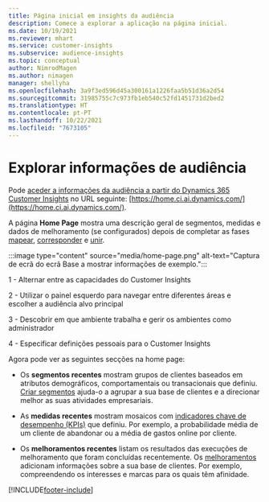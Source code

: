 ```yaml
---
title: Página inicial em insights da audiência
description: Comece a explorar a aplicação na página inicial.
ms.date: 10/19/2021
ms.reviewer: mhart
ms.service: customer-insights
ms.subservice: audience-insights
ms.topic: conceptual
author: NimrodMagen
ms.author: nimagen
manager: shellyha
ms.openlocfilehash: 3a9f3ed596d45a300161a1226faa5b51d36a2d54
ms.sourcegitcommit: 31985755c7c973fb1eb540c52fd1451731d2bed2
ms.translationtype: HT
ms.contentlocale: pt-PT
ms.lasthandoff: 10/22/2021
ms.locfileid: "7673105"
---
```

# <a name="explore-audience-insights"></a>Explorar informações de audiência

Pode [aceder a informações da audiência a partir do Dynamics 365 Customer Insights](https://home.ci.ai.dynamics.com/) no URL seguinte: [https://home.ci.ai.dynamics.com/](https://home.ci.ai.dynamics.com/).

A página **Home Page** mostra uma descrição geral de segmentos, medidas e dados de melhoramento (se configurados) depois de completar as fases [mapear](map-entities.md), [corresponder](match-entities.md) e [unir](merge-entities.md).

:::image type="content" source="media/home-page.png" alt-text="Captura de ecrã do ecrã Base a mostrar informações de exemplo.":::

1 - Alternar entre as capacidades do Customer Insights 

2 - Utilizar o painel esquerdo para navegar entre diferentes áreas e escolher a audiência alvo principal

3 - Descobrir em que ambiente trabalha e gerir os ambientes como administrador

4 - Especificar definições pessoais para o Customer Insights

Agora pode ver as seguintes secções na home page:

- Os **segmentos recentes** mostram grupos de clientes baseados em atributos demográficos, comportamentais ou transacionais que definiu. [Criar segmentos](segments.md) ajuda-o a agrupar a sua base de clientes e a direcionar melhor as suas atividades empresariais.

- As **medidas recentes** mostram mosaicos com [indicadores chave de desempenho (KPIs)](measures.md) que definiu. Por exemplo, a probabilidade média de um cliente de abandonar ou a média de gastos online por cliente.

- Os **melhoramentos recentes** listam os resultados das execuções de melhoramento que foram concluídas recentemente. Os [melhoramentos](enrichment-hub.md) adicionam informações sobre a sua base de clientes. Por exemplo, compreendendo os interesses e marcas para os quais têm afinidade.


[!INCLUDE[footer-include](../includes/footer-banner.md)]
